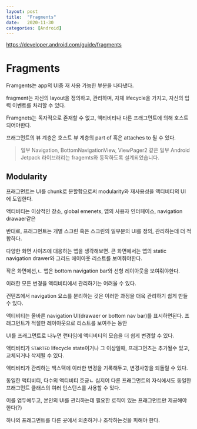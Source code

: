 ```yaml
---
layout: post
title:  "Fragments"
date:   2020-11-30
categories: [Android]
---
```


https://developer.android.com/guide/fragments

# Fragments

Framgents는 app의 UI중 재 사용 가능한 부분을 나타낸다.

fragment는 자신의 layout을 정의하고, 관리하며, 자체 lifecycle을 가지고, 자신의 입력 이벤트를 처리할 수 있다.

Framgnets는 독자적으로 존재할 수 없고, 액티비티나 다른 프래그먼트에 의해 호스트 되어야한다.

프래그먼트의 뷰 계층은 호스트 뷰 계층의 part of 혹은 attaches to 될 수 있다.

> 일부 Navigation, BottomNavigationView, ViewPager2 같은 일부 Android Jetpack 라이브러리는 fragemts와 동작하도록 설계되었습니다. 



## Modularity

프래그먼트는 UI를 chunk로 분할함으로써 modularity와 재사용성을 액티비티의 UI 에 도입한다. 

액티비티는 이상적인 장소, global emenets,  앱의 사용자 인터페이스, navigation drawaer같은 

반대로, 프래그먼트는 개별 스크린 혹은 스크린의 일부분의  UI를 정의, 관리하는데 더 적합하다.



다양한 화면 사이즈에 대응하는 앱을 생각해보면. 큰 화면에서는 앱의 static navigation drawer와 그리드 에이아웃 리스트를 보여줘야한다.

작은 화면에선,ㄴ 앱은 bottom navigation bar와 선형 레이아웃을 보여줘야한다.

이러한 모든 변경을 액티비티에서  관리하기는 어려울 수 있다.

컨텐츠에서 navigation 요소를 분리하는 것은 이러한 과정을 더욱 관리하기 쉽게 만들 수 있다. 

액티비티는 올바른 navigation UI(drawaer or bottom nav bar)를 표시하면된다. 프래그먼트가 적절한 레이아웃으로 리스트를 보여주는 동안



UI를 프래그먼트로 나누면 런타임에 액티비티의 모습을 더 쉽게 변경할 수 있다.

액티비티가 `STARTED` lifecycle state이거나 그 이상일때, 프래그먼츠는 추가될수 있고, 교체되거나 삭제될 수 있다. 

액티비티가 관리하는 백스택에 이러한 변경을 기록해두고, 변경사항을 되돌릴 수 있다.



동일한 액티비티, 다수의 액티비티 호긍ㄴ 심지어 다른 프래그먼트의 자식에서도 동일한 프래그먼트 클래스의 여러 인스턴스를 사용할 수 있다.

이를 염두에두고, 본인의 UI를 관리하는데 필요한 로직이 있는 프래그먼트만 제공해야한다(?)

하나의 프래그먼트를 다른 곳에서 의존하거나 조작하는것을 피해야 한다. 
